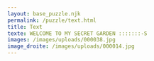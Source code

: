 ```yaml
---
layout: base_puzzle.njk
permalink: /puzzle/text.html
title: Text
texte: WELCOME TO MY SECRET GARDEN :::::::-S
images: /images/uploads/000038.jpg
image_droite: /images/uploads/000014.jpg
---
```


